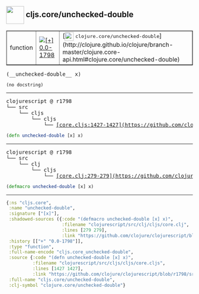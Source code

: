 ## <img width="48px" valign="middle" src="http://i.imgur.com/Hi20huC.png"> cljs.core/unchecked-double

 <table border="1">
<tr>
<td>function</td>
<td><a href="https://github.com/cljsinfo/api-refs/tree/0.0-1798"><img valign="middle" alt="[+] 0.0-1798" src="https://img.shields.io/badge/+-0.0--1798-lightgrey.svg"></a> </td>
<td>
[<img height="24px" valign="middle" src="http://i.imgur.com/1GjPKvB.png"> <samp>clojure.core/unchecked-double</samp>](http://clojure.github.io/clojure/branch-master/clojure.core-api.html#clojure.core/unchecked-double)
</td>
</tr>
</table>

 <samp>
(__unchecked-double__ x)<br>
</samp>

```
(no docstring)
```

---

 <pre>
clojurescript @ r1798
└── src
    └── cljs
        └── cljs
            └── <ins>[core.cljs:1427-1427](https://github.com/clojure/clojurescript/blob/r1798/src/cljs/cljs/core.cljs#L1427-L1427)</ins>
</pre>

```clj
(defn unchecked-double [x] x)
```


---

 <pre>
clojurescript @ r1798
└── src
    └── clj
        └── cljs
            └── <ins>[core.clj:279-279](https://github.com/clojure/clojurescript/blob/r1798/src/clj/cljs/core.clj#L279-L279)</ins>
</pre>

```clj
(defmacro unchecked-double [x] x)
```

---

```clj
{:ns "cljs.core",
 :name "unchecked-double",
 :signature ["[x]"],
 :shadowed-sources ({:code "(defmacro unchecked-double [x] x)",
                     :filename "clojurescript/src/clj/cljs/core.clj",
                     :lines [279 279],
                     :link "https://github.com/clojure/clojurescript/blob/r1798/src/clj/cljs/core.clj#L279-L279"}),
 :history [["+" "0.0-1798"]],
 :type "function",
 :full-name-encode "cljs.core_unchecked-double",
 :source {:code "(defn unchecked-double [x] x)",
          :filename "clojurescript/src/cljs/cljs/core.cljs",
          :lines [1427 1427],
          :link "https://github.com/clojure/clojurescript/blob/r1798/src/cljs/cljs/core.cljs#L1427-L1427"},
 :full-name "cljs.core/unchecked-double",
 :clj-symbol "clojure.core/unchecked-double"}

```
